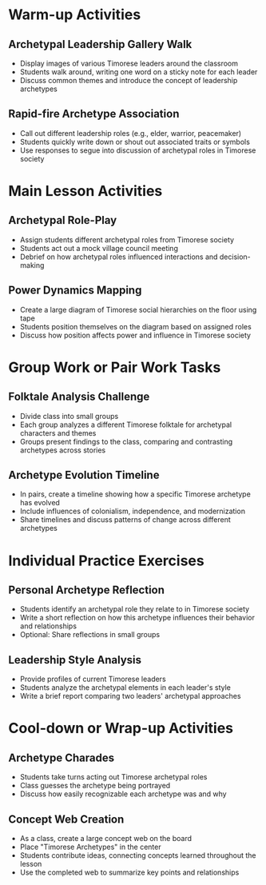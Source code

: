 # Warm-up Activities

## Archetypal Leadership Gallery Walk
- Display images of various Timorese leaders around the classroom
- Students walk around, writing one word on a sticky note for each leader
- Discuss common themes and introduce the concept of leadership archetypes

## Rapid-fire Archetype Association
- Call out different leadership roles (e.g., elder, warrior, peacemaker)
- Students quickly write down or shout out associated traits or symbols
- Use responses to segue into discussion of archetypal roles in Timorese society

# Main Lesson Activities

## Archetypal Role-Play
- Assign students different archetypal roles from Timorese society
- Students act out a mock village council meeting
- Debrief on how archetypal roles influenced interactions and decision-making

## Power Dynamics Mapping
- Create a large diagram of Timorese social hierarchies on the floor using tape
- Students position themselves on the diagram based on assigned roles
- Discuss how position affects power and influence in Timorese society

# Group Work or Pair Work Tasks

## Folktale Analysis Challenge
- Divide class into small groups
- Each group analyzes a different Timorese folktale for archetypal characters and themes
- Groups present findings to the class, comparing and contrasting archetypes across stories

## Archetype Evolution Timeline
- In pairs, create a timeline showing how a specific Timorese archetype has evolved
- Include influences of colonialism, independence, and modernization
- Share timelines and discuss patterns of change across different archetypes

# Individual Practice Exercises

## Personal Archetype Reflection
- Students identify an archetypal role they relate to in Timorese society
- Write a short reflection on how this archetype influences their behavior and relationships
- Optional: Share reflections in small groups

## Leadership Style Analysis
- Provide profiles of current Timorese leaders
- Students analyze the archetypal elements in each leader's style
- Write a brief report comparing two leaders' archetypal approaches

# Cool-down or Wrap-up Activities

## Archetype Charades
- Students take turns acting out Timorese archetypal roles
- Class guesses the archetype being portrayed
- Discuss how easily recognizable each archetype was and why

## Concept Web Creation
- As a class, create a large concept web on the board
- Place "Timorese Archetypes" in the center
- Students contribute ideas, connecting concepts learned throughout the lesson
- Use the completed web to summarize key points and relationships